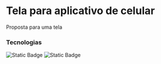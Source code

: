 # Tela para aplicativo de celular

Proposta para uma tela 

### Tecnologias
![Static Badge](https://img.shields.io/badge/Android%20Studio-black?style=flat&logo=Android%20Studio&logoColor=white)
![Static Badge](https://img.shields.io/badge/Kotlin-black?style=flat&logo=Kotlin&logoColor=white)

